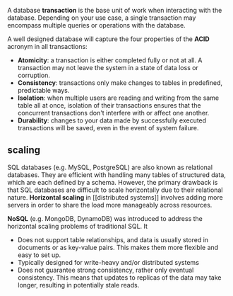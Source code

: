 A database **transaction** is the base unit of work when interacting with the database. Depending on your use case, a single transaction may encompass multiple queries or operations with the database.

A well designed database will capture the four properties of the **ACID** acronym in all transactions:
- **Atomicity**: a transaction is either completed fully or not at all. A transaction may not leave the system in a state of data loss or corruption.
- **Consistency**: transactions only make changes to tables in predefined, predictable ways.
- **Isolation**: when multiple users are reading and writing from the same table all at once, isolation of their transactions ensures that the concurrent transactions don't interfere with or affect one another.
- **Durability**: changes to your data made by successfully executed transactions will be saved, even in the event of system failure.

## scaling
SQL databases (e.g. MySQL, PostgreSQL) are also known as relational databases. They are efficient with handling many tables of structured data, which are each defined by a schema. However, the primary drawback is that SQL databases are difficult to scale horizontally due to their relational nature. **Horizontal scaling** in [[distributed systems]] involves adding more servers in order to share the load more manageably across resources.

**NoSQL** (e.g. MongoDB, DynamoDB) was introduced to address the horizontal scaling problems of traditional SQL. It 
- Does not support table relationships, and data is usually stored in documents or as key-value pairs. This makes them more flexible and easy to set up.
- Typically designed for write-heavy and/or distributed systems
- Does not guarantee strong consistency, rather only eventual consistency. This means that updates to replicas of the data may take longer, resulting in potentially stale reads.
